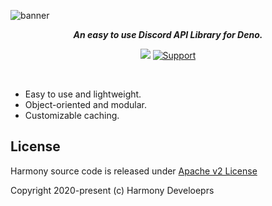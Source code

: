 ![banner](https://cdn.discordapp.com/attachments/783319033730564098/783399012547035176/HarmonyBanner.png)

<p align="center"><i><b>An easy to use Discord API Library for Deno.</b></i></p>
<p align="center">
  <img src="https://img.shields.io/badge/standard--readme-OK-green.svg?style=for-the-badge"/>
  <a href=https://discord.gg/harmony>
    <img src="https://img.shields.io/discord/783319033205751809.svg?label=Discord&logo=Discord&colorB=7289da&style=for-the-badge" alt="Support" />
   </a>
</p>
<br/>

- Easy to use and lightweight.
- Object-oriented and modular.
- Customizable caching.

## License

Harmony source code is released under [Apache v2 License](./LICENSE)

Copyright 2020-present (c) Harmony Develoeprs
